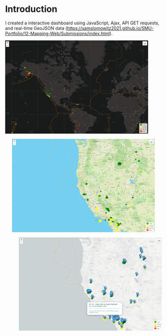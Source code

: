 # Introduction

I created a interactive dashboard using JavaScript, Ajax, API GET requests, and real-time GeoJSON data (https://samslomowitz2021.github.io/SMU-Portfolio/12-Mapping-Web/Submissions/index.html). 

<p align="left">
  <img width="460" height="300" src="geo1.png">
</p>


<p align="center">
  <img width="460" height="300" src="geo2.png">
</p>

<p align="right">
  <img width="460" height="300" src="geo3.png">
</p>
